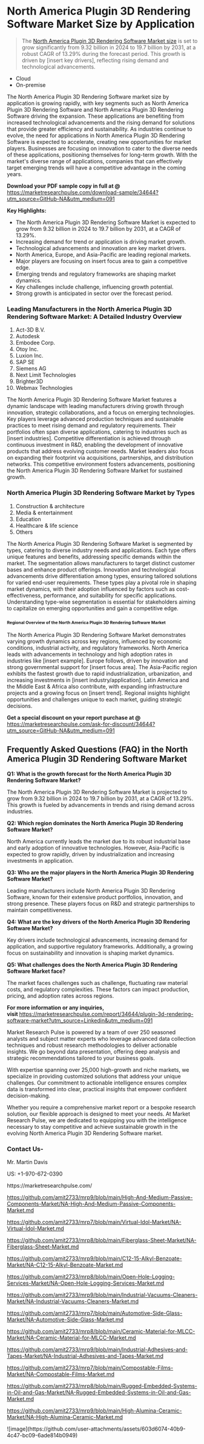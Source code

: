 <h1>North America Plugin 3D Rendering Software Market&nbsp;Size by Application</h1><blockquote><p>The <a href="https://marketresearchpulse.com/download-sample/34644?utm_source=GitHub-NA&amp;utm_medium=091">North America Plugin 3D Rendering Software Market size</a> is set to grow significantly from 9.32 billion in 2024 to 19.7 billion by 2031, at a robust CAGR of 13.29% during the forecast period. This growth is driven by [insert key drivers], reflecting rising demand and technological advancements.</p></blockquote><ul><li>Cloud <li> On-premise</li></ul><p>The North America Plugin 3D Rendering Software market size by application is growing rapidly, with key segments such as North America Plugin 3D Rendering Software and North America Plugin 3D Rendering Software driving the expansion. These applications are benefiting from increased technological advancements and the rising demand for solutions that provide greater efficiency and sustainability. As industries continue to evolve, the need for applications in North America Plugin 3D Rendering Software is expected to accelerate, creating new opportunities for market players. Businesses are focusing on innovation to cater to the diverse needs of these applications, positioning themselves for long-term growth. With the market's diverse range of applications, companies that can effectively target emerging trends will have a competitive advantage in the coming years.</p><p><strong>Download your PDF sample copy in full at @ </strong><a href="https://marketresearchpulse.com/download-sample/34644?utm_source=GitHub-NA&amp;utm_medium=091">https://marketresearchpulse.com/download-sample/34644?utm_source=GitHub-NA&amp;utm_medium=091</a></p><p><strong>Key Highlights: </strong></p><ul><li>The North America Plugin 3D Rendering Software Market is expected to grow from 9.32 billion in 2024 to 19.7 billion by 2031, at a CAGR of 13.29%.</li><li>Increasing demand for trend or application is driving market growth.</li><li>Technological advancements and innovation are key market drivers.</li><li>North America, Europe, and Asia-Pacific are leading regional markets.</li><li>Major players are focusing on insert focus area to gain a competitive edge.</li><li>Emerging trends and regulatory frameworks are shaping market dynamics.</li><li>Key challenges include challenge, influencing growth potential.</li><li>Strong growth is anticipated in sector over the forecast period.</li></ul><h3>Leading Manufacturers in the North America Plugin 3D Rendering Software Market: A Detailed Industry Overview</h3><ol><li>Act-3D B.V.</li><li>Autodesk</li><li>Embodee Corp.</li><li>Otoy Inc.</li><li>Luxion Inc.</li><li>SAP SE</li><li>Siemens AG</li><li>Next Limit Technologies</li><li>Brighter3D</li><li>Webmax Technologies</li></ol><div class="flex max-w-full flex-col flex-grow"><div class="min-h-8 text-message flex w-full flex-col items-end gap-2 whitespace-normal break-words [.text-message+&amp;]:mt-5" dir="auto" data-message-author-role="assistant" data-message-id="fd8432e4-4910-450d-b182-61b7bfb0a01f" data-message-model-slug="gpt-4o"><div class="flex w-full flex-col gap-1 empty:hidden first:pt-[3px]"><div class="markdown prose w-full break-words dark:prose-invert light"><p>The North America Plugin 3D Rendering Software Market features a dynamic landscape with leading manufacturers driving growth through innovation, strategic collaborations, and a focus on emerging technologies. Key players leverage advanced production techniques and sustainable practices to meet rising demand and regulatory requirements. Their portfolios often span diverse applications, catering to industries such as [insert industries]. Competitive differentiation is achieved through continuous investment in R&amp;D, enabling the development of innovative products that address evolving customer needs. Market leaders also focus on expanding their footprint via acquisitions, partnerships, and distribution networks. This competitive environment fosters advancements, positioning the North America Plugin 3D Rendering Software Market for sustained growth.</p></div></div></div></div><h3>North America Plugin 3D Rendering Software Market by Types</h3><ol><li>Construction & architecture <li> Media & entertainment <li> Education <li> Healthcare & life science <li> Others</li></ol><div class="flex max-w-full flex-col flex-grow"><div class="min-h-8 text-message flex w-full flex-col items-end gap-2 whitespace-normal break-words [.text-message+&amp;]:mt-5" dir="auto" data-message-author-role="assistant" data-message-id="084470be-0bb7-4664-bddf-5156b4f41249" data-message-model-slug="gpt-4o-mini"><div class="flex w-full flex-col gap-1 empty:hidden first:pt-[3px]"><div class="markdown prose w-full break-words dark:prose-invert light"><p>The North America Plugin 3D Rendering Software Market is segmented by types, catering to diverse industry needs and applications. Each type offers unique features and benefits, addressing specific demands within the market. The segmentation allows manufacturers to target distinct customer bases and enhance product offerings. Innovation and technological advancements drive differentiation among types, ensuring tailored solutions for varied end-user requirements. These types play a pivotal role in shaping market dynamics, with their adoption influenced by factors such as cost-effectiveness, performance, and suitability for specific applications. Understanding type-wise segmentation is essential for stakeholders aiming to capitalize on emerging opportunities and gain a competitive edge.</p></div></div></div></div><h3><span style="font-size: 11px;">Regional Overview of the North America Plugin 3D Rendering Software Market</span></h3><div class="flex max-w-full flex-col flex-grow"><div class="min-h-8 text-message flex w-full flex-col items-end gap-2 whitespace-normal break-words [.text-message+&amp;]:mt-5" dir="auto" data-message-author-role="assistant" data-message-id="e9038762-ce64-4e30-91c9-9bd413514231" data-message-model-slug="gpt-4o-mini"><div class="flex w-full flex-col gap-1 empty:hidden first:pt-[3px]"><div class="markdown prose w-full break-words dark:prose-invert light"><p>The North America Plugin 3D Rendering Software Market demonstrates varying growth dynamics across key regions, influenced by economic conditions, industrial activity, and regulatory frameworks. North America leads with advancements in technology and high adoption rates in industries like [insert example]. Europe follows, driven by innovation and strong governmental support for [insert focus area]. The Asia-Pacific region exhibits the fastest growth due to rapid industrialization, urbanization, and increasing investments in [insert industry/application]. Latin America and the Middle East &amp; Africa also contribute, with expanding infrastructure projects and a growing focus on [insert trend]. Regional insights highlight opportunities and challenges unique to each market, guiding strategic decisions.</p></div></div></div></div><p><strong>Get a special discount on your report purchase at @ </strong><a href="https://marketresearchpulse.com/ask-for-discount/34644?utm_source=GitHub-NA&amp;utm_medium=091">https://marketresearchpulse.com/ask-for-discount/34644?utm_source=GitHub-NA&amp;utm_medium=091</a></p><h2>Frequently Asked Questions (FAQ) in the North America Plugin 3D Rendering Software Market</h2><p><strong>Q1: What is the growth forecast for the North America Plugin 3D Rendering Software Market?</strong></p><p>The North America Plugin 3D Rendering Software Market is projected to grow from 9.32 billion in 2024 to 19.7 billion by 2031, at a CAGR of 13.29%. This growth is fueled by advancements in trends and rising demand across industries.</p><p><strong>Q2: Which region dominates the North America Plugin 3D Rendering Software Market?</strong></p><p>North America currently leads the market due to its robust industrial base and early adoption of innovative technologies. However, Asia-Pacific is expected to grow rapidly, driven by industrialization and increasing investments in application.</p><p><strong>Q3: Who are the major players in the North America Plugin 3D Rendering Software Market?</strong></p><p>Leading manufacturers include North America Plugin 3D Rendering Software, known for their extensive product portfolios, innovation, and strong presence. These players focus on R&amp;D and strategic partnerships to maintain competitiveness.</p><p><strong>Q4: What are the key drivers of the North America Plugin 3D Rendering Software Market?</strong></p><p>Key drivers include technological advancements, increasing demand for application, and supportive regulatory frameworks. Additionally, a growing focus on sustainability and innovation is shaping market dynamics.</p><p><strong>Q5: What challenges does the North America Plugin 3D Rendering Software Market face?</strong></p><p>The market faces challenges such as challenge, fluctuating raw material costs, and regulatory complexities. These factors can impact production, pricing, and adoption rates across regions.</p><p><strong>For more information or any inquiries, visit&nbsp;</strong><a href="https://marketresearchpulse.com/report/34644/plugin-3d-rendering-software-market?utm_source=Linkedin&utm_medium=091">https://marketresearchpulse.com/report/34644/plugin-3d-rendering-software-market?utm_source=Linkedin&utm_medium=091</a></p><p>Market Research Pulse is powered by a team of over 250 seasoned analysts and subject matter experts who leverage advanced data collection techniques and robust research methodologies to deliver actionable insights. We go beyond data presentation, offering deep analysis and strategic recommendations tailored to your business goals.</p><p>With expertise spanning over 25,000 high-growth and niche markets, we specialize in providing customized solutions that address your unique challenges. Our commitment to actionable intelligence ensures complex data is transformed into clear, practical insights that empower confident decision-making.</p><p>Whether you require a comprehensive market report or a bespoke research solution, our flexible approach is designed to meet your needs. At Market Research Pulse, we are dedicated to equipping you with the intelligence necessary to stay competitive and achieve sustainable growth in the evolving North America Plugin 3D Rendering Software market.</p><h3><strong>Contact Us-</strong></h3><p>Mr. Martin Davis</p><p>US: +1-970-672-0390</p><p>https://marketresearchpulse.com/</p><p><a href="https://github.com/amit2733/mrp9/blob/main/High-And-Medium-Passive-Components-Market/NA-High-And-Medium-Passive-Components-Market.md">https://github.com/amit2733/mrp9/blob/main/High-And-Medium-Passive-Components-Market/NA-High-And-Medium-Passive-Components-Market.md</a></p><p><a href="https://github.com/amit2733/mrp7/blob/main/Virtual-Idol-Market/NA-Virtual-Idol-Market.md">https://github.com/amit2733/mrp7/blob/main/Virtual-Idol-Market/NA-Virtual-Idol-Market.md</a></p><p><a href="https://github.com/amit2733/mrp8/blob/main/Fiberglass-Sheet-Market/NA-Fiberglass-Sheet-Market.md">https://github.com/amit2733/mrp8/blob/main/Fiberglass-Sheet-Market/NA-Fiberglass-Sheet-Market.md</a></p><p><a href="https://github.com/amit2733/mrp9/blob/main/C12-15-Alkyl-Benzoate-Market/NA-C12-15-Alkyl-Benzoate-Market.md">https://github.com/amit2733/mrp9/blob/main/C12-15-Alkyl-Benzoate-Market/NA-C12-15-Alkyl-Benzoate-Market.md</a></p><p><a href="https://github.com/amit2733/mrp8/blob/main/Open-Hole-Logging-Services-Market/NA-Open-Hole-Logging-Services-Market.md">https://github.com/amit2733/mrp8/blob/main/Open-Hole-Logging-Services-Market/NA-Open-Hole-Logging-Services-Market.md</a></p><p><a href="https://github.com/amit2733/mrp9/blob/main/Industrial-Vacuums-Cleaners-Market/NA-Industrial-Vacuums-Cleaners-Market.md">https://github.com/amit2733/mrp9/blob/main/Industrial-Vacuums-Cleaners-Market/NA-Industrial-Vacuums-Cleaners-Market.md</a></p><p><a href="https://github.com/amit2733/mrp7/blob/main/Automotive-Side-Glass-Market/NA-Automotive-Side-Glass-Market.md">https://github.com/amit2733/mrp7/blob/main/Automotive-Side-Glass-Market/NA-Automotive-Side-Glass-Market.md</a></p><p><a href="https://github.com/amit2733/mrp8/blob/main/Ceramic-Material-for-MLCC-Market/NA-Ceramic-Material-for-MLCC-Market.md">https://github.com/amit2733/mrp8/blob/main/Ceramic-Material-for-MLCC-Market/NA-Ceramic-Material-for-MLCC-Market.md</a></p><p><a href="https://github.com/amit2733/mrp9/blob/main/Industrial-Adhesives-and-Tapes-Market/NA-Industrial-Adhesives-and-Tapes-Market.md">https://github.com/amit2733/mrp9/blob/main/Industrial-Adhesives-and-Tapes-Market/NA-Industrial-Adhesives-and-Tapes-Market.md</a></p><p><a href="https://github.com/amit2733/mrp7/blob/main/Compostable-Films-Market/NA-Compostable-Films-Market.md">https://github.com/amit2733/mrp7/blob/main/Compostable-Films-Market/NA-Compostable-Films-Market.md</a></p><p><a href="https://github.com/amit2733/mrp8/blob/main/Rugged-Embedded-Systems-in-Oil-and-Gas-Market/NA-Rugged-Embedded-Systems-in-Oil-and-Gas-Market.md">https://github.com/amit2733/mrp8/blob/main/Rugged-Embedded-Systems-in-Oil-and-Gas-Market/NA-Rugged-Embedded-Systems-in-Oil-and-Gas-Market.md</a></p><p><a href="https://github.com/amit2733/mrp9/blob/main/High-Alumina-Ceramic-Market/NA-High-Alumina-Ceramic-Market.md">https://github.com/amit2733/mrp9/blob/main/High-Alumina-Ceramic-Market/NA-High-Alumina-Ceramic-Market.md</a></p>
![image](https://github.com/user-attachments/assets/603d6074-40b9-4c47-bc09-6ade814b0949)
